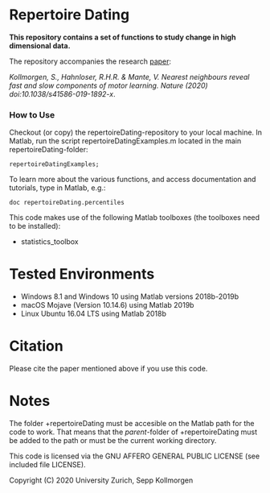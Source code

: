 # Repertoire Dating

**This repository contains a set of functions to study change in high dimensional data.**


The repository accompanies the research [paper](https://www.nature.com/articles/s41586-019-1892-x):

*Kollmorgen, S., Hahnloser, R.H.R. &amp; Mante, V. Nearest neighbours reveal fast and slow components of motor learning. Nature (2020) doi:10.1038/s41586-019-1892-x*.

### How to Use
Checkout (or copy) the repertoireDating-repository to your local machine. In Matlab, run the script repertoireDatingExamples.m located in the main repertoireDating-folder:

```
repertoireDatingExamples;
```

To learn more about the various functions, and access documentation and tutorials, type in Matlab, e.g.:
``` 
doc repertoireDating.percentiles
```

This code makes use of the following Matlab toolboxes (the toolboxes need to be installed):
- statistics_toolbox

# Tested Environments
- Windows 8.1 and Windows 10 using Matlab versions 2018b-2019b
- macOS Mojave (Version 10.14.6) using Matlab 2019b
- Linux Ubuntu 16.04 LTS using Matlab 2018b

# Citation
Please cite the paper mentioned above if you use this code.
 
# Notes
The folder +repertoireDating must be accesible on the Matlab path for the code to work. That means that the *parent*-folder of +repertoireDating must be added to the path or must be the current working directory.

This code is licensed via the GNU AFFERO GENERAL PUBLIC LICENSE (see included file LICENSE).

Copyright (C) 2020 University Zurich, Sepp Kollmorgen 
